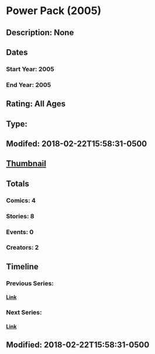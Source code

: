 # Power Pack (2005)
## Description: None
## Dates
### Start Year: 2005
### End Year: 2005
## Rating: All Ages
## Type: 
## Modifed: 2018-02-22T15:58:31-0500
## [Thumbnail](http://i.annihil.us/u/prod/marvel/i/mg/6/80/5a8f2ee533651.jpg)
## Totals
### Comics: 4
### Stories: 8
### Events: 0
### Creators: 2
## Timeline
### Previous Series: 
#### [Link]()
### Next Series: 
#### [Link]()
## Modified: 2018-02-22T15:58:31-0500